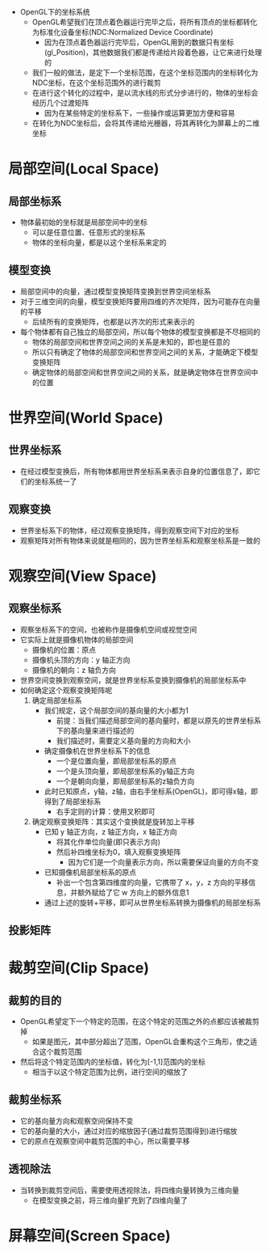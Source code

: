 - OpenGL下的坐标系统
	- OpenGL希望我们在顶点着色器运行完毕之后，将所有顶点的坐标都转化为标准化设备坐标(NDC:Normalized Device Coordinate)
		- 因为在顶点着色器运行完毕后，OpenGL用到的数据只有坐标(gl_Position)，其他数据我们都是传递给片段着色器，让它来进行处理的
	- 我们一般的做法，是定下一个坐标范围，在这个坐标范围内的坐标转化为NDC坐标，在这个坐标范围外的进行裁剪
	- 在进行这个转化的过程中，是以流水线的形式分步进行的，物体的坐标会经历几个过渡矩阵
		- 因为在某些特定的坐标系下，一些操作或运算更加方便和容易
	- 在转化为NDC坐标后，会将其传递给光栅器，将其再转化为屏幕上的二维坐标

# 局部空间(Local Space)

## 局部坐标系

- 物体最初始的坐标就是局部空间中的坐标
	- 可以是任意位置、任意形式的坐标系
	- 物体的坐标向量，都是以这个坐标系来定的

## 模型变换

- 局部空间中的向量，通过模型变换矩阵变换到世界空间坐标系
- 对于三维空间的向量，模型变换矩阵要用四维的齐次矩阵，因为可能存在向量的平移
	- 后续所有的变换矩阵，也都是以齐次的形式来表示的
- 每个物体都有自己独立的局部空间，所以每个物体的模型变换都是不尽相同的
	- 物体的局部空间和世界空间之间的关系是未知的，即也是任意的
	- 所以只有确定了物体的局部空间和世界空间之间的关系，才能确定下模型变换矩阵
	- 确定物体的局部空间和世界空间之间的关系，就是确定物体在世界空间中的位置

# 世界空间(World Space)

## 世界坐标系

- 在经过模型变换后，所有物体都用世界坐标系来表示自身的位置信息了，即它们的坐标系统一了

## 观察变换

- 世界坐标系下的物体，经过观察变换矩阵，得到观察空间下对应的坐标
- 观察矩阵对所有物体来说就是相同的，因为世界坐标系和观察坐标系是一致的

# 观察空间(View Space)

## 观察坐标系

- 观察坐标系下的空间，也被称作是摄像机空间或视觉空间
- 它实际上就是摄像机物体的局部空间
	- 摄像机的位置：原点
	- 摄像机头顶的方向：y 轴正方向
	- 摄像机的朝向：z 轴负方向
- 世界空间变换到观察空间，就是世界坐标系变换到摄像机的局部坐标系中
- 如何确定这个观察变换矩阵呢
	1. 确定局部坐标系
		- 我们规定，这个局部空间的基向量的大小都为1
			- 前提：当我们描述局部空间的基向量时，都是以原先的世界坐标系下的基向量来进行描述的
			- 我们描述时，需要定义基向量的方向和大小
		- 确定摄像机在世界坐标系下的信息
			- 一个是位置向量，即局部坐标系的原点
			- 一个是头顶向量，即局部坐标系的y轴正方向
			- 一个是朝向向量，即局部坐标系的z轴负方向
		- 此时已知原点，y轴，z轴，由右手坐标系(OpenGL)，即可得x轴，即得到了局部坐标系
			- 右手定则的计算：使用叉积即可
	2. 确定观察变换矩阵：其实这个变换就是旋转加上平移
		- 已知 y 轴正方向，z 轴正方向，x 轴正方向
			- 将其化作单位向量(即只表示方向)
			- 然后补四维坐标为0，填入观察变换矩阵
				- 因为它们是一个向量表示方向，所以需要保证向量的方向不变
		- 已知摄像机局部坐标系的原点
			- 补出一个包含第四维度的向量，它携带了 x，y，z 方向的平移信息，并额外赋给了它 w 方向上的额外信息1
		- 通过上述的旋转+平移，即可从世界坐标系转换为摄像机的局部坐标系

## 投影矩阵

# 裁剪空间(Clip Space)

## 裁剪的目的

- OpenGL希望定下一个特定的范围，在这个特定的范围之外的点都应该被裁剪掉
	- 如果是图元，其中部分超出了范围，OpenGL会重构这个三角形，使之适合这个裁剪范围
- 然后将这个特定范围内的坐标值，转化为[-1,1]范围内的坐标
	- 相当于以这个特定范围为比例，进行空间的缩放了

## 裁剪坐标系

- 它的基向量方向和观察空间保持不变
- 它的基向量的大小，通过对应的缩放因子(通过裁剪范围得到)进行缩放
- 它的原点在观察空间中裁剪范围的中心，所以需要平移

## 透视除法

- 当转换到裁剪空间后，需要使用透视除法，将四维向量转换为三维向量
	- 在模型变换之前，将三维向量扩充到了四维向量了

# 屏幕空间(Screen Space)

